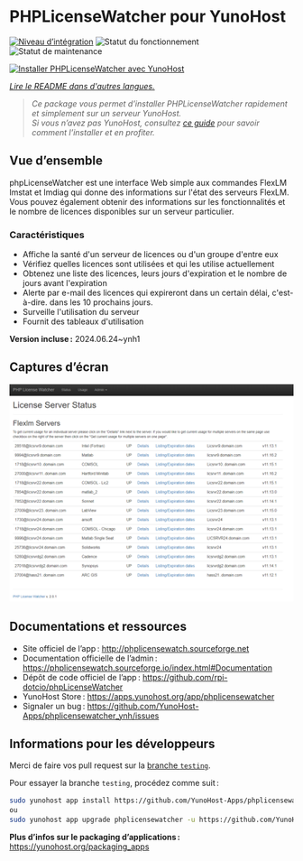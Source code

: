 <!--
Nota bene : ce README est automatiquement généré par <https://github.com/YunoHost/apps/tree/master/tools/readme_generator>
Il NE doit PAS être modifié à la main.
-->

# PHPLicenseWatcher pour YunoHost

[![Niveau d’intégration](https://dash.yunohost.org/integration/phplicensewatcher.svg)](https://dash.yunohost.org/appci/app/phplicensewatcher) ![Statut du fonctionnement](https://ci-apps.yunohost.org/ci/badges/phplicensewatcher.status.svg) ![Statut de maintenance](https://ci-apps.yunohost.org/ci/badges/phplicensewatcher.maintain.svg)

[![Installer PHPLicenseWatcher avec YunoHost](https://install-app.yunohost.org/install-with-yunohost.svg)](https://install-app.yunohost.org/?app=phplicensewatcher)

*[Lire le README dans d'autres langues.](./ALL_README.md)*

> *Ce package vous permet d’installer PHPLicenseWatcher rapidement et simplement sur un serveur YunoHost.*  
> *Si vous n’avez pas YunoHost, consultez [ce guide](https://yunohost.org/install) pour savoir comment l’installer et en profiter.*

## Vue d’ensemble

phpLicenseWatcher est une interface Web simple aux commandes FlexLM lmstat et lmdiag qui donne des informations sur l'état des serveurs FlexLM. Vous pouvez également obtenir des informations sur les fonctionnalités et le nombre de licences disponibles sur un serveur particulier.

### Caractéristiques

- Affiche la santé d'un serveur de licences ou d'un groupe d'entre eux
- Vérifiez quelles licences sont utilisées et qui les utilise actuellement
- Obtenez une liste des licences, leurs jours d'expiration et le nombre de jours avant l'expiration
- Alerte par e-mail des licences qui expireront dans un certain délai, c'est-à-dire. dans les 10 prochains jours.
- Surveille l'utilisation du serveur
- Fournit des tableaux d'utilisation 


**Version incluse :** 2024.06.24~ynh1

## Captures d’écran

![Capture d’écran de PHPLicenseWatcher](./doc/screenshots/screenshot1.png)

## Documentations et ressources

- Site officiel de l’app : <http://phplicensewatch.sourceforge.net>
- Documentation officielle de l’admin : <https://phplicensewatch.sourceforge.io/index.html#Documentation>
- Dépôt de code officiel de l’app : <https://github.com/rpi-dotcio/phpLicenseWatcher>
- YunoHost Store : <https://apps.yunohost.org/app/phplicensewatcher>
- Signaler un bug : <https://github.com/YunoHost-Apps/phplicensewatcher_ynh/issues>

## Informations pour les développeurs

Merci de faire vos pull request sur la [branche `testing`](https://github.com/YunoHost-Apps/phplicensewatcher_ynh/tree/testing).

Pour essayer la branche `testing`, procédez comme suit :

```bash
sudo yunohost app install https://github.com/YunoHost-Apps/phplicensewatcher_ynh/tree/testing --debug
ou
sudo yunohost app upgrade phplicensewatcher -u https://github.com/YunoHost-Apps/phplicensewatcher_ynh/tree/testing --debug
```

**Plus d’infos sur le packaging d’applications :** <https://yunohost.org/packaging_apps>
